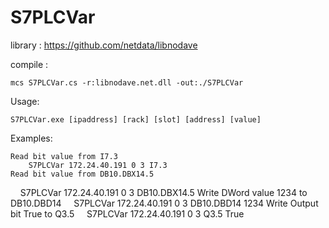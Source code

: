 # S7PLCVar

library : https://github.com/netdata/libnodave

compile :

    mcs S7PLCVar.cs -r:libnodave.net.dll -out:./S7PLCVar

Usage:

    S7PLCVar.exe [ipaddress] [rack] [slot] [address] [value]

Examples: 

    Read bit value from I7.3
        S7PLCVar 172.24.40.191 0 3 I7.3
    Read bit value from DB10.DBX14.5
        S7PLCVar 172.24.40.191 0 3 DB10.DBX14.5
    Write DWord value 1234 to DB10.DBD14
        S7PLCVar 172.24.40.191 0 3 DB10.DBD14 1234
    Write Output bit True to Q3.5
        S7PLCVar 172.24.40.191 0 3 Q3.5 True
